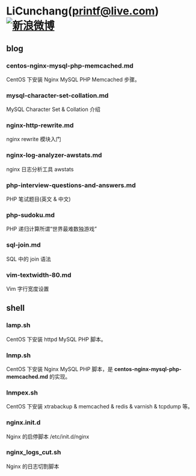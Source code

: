LiCunchang(printf@live.com)[![新浪微博](http://img.t.sinajs.cn/t4/style/images/staticlogo/download/Buttons/48x48/Weibo_Buttons_48x48_gold_back.png)](http://weibo.com/licunchang) 
==========

## blog

### centos-nginx-mysql-php-memcached.md

CentOS 下安装 Nginx MySQL PHP Memcached 步骤。

### mysql-character-set-collation.md

MySQL Character Set & Collation 介绍

### nginx-http-rewrite.md

nginx rewrite 模块入门

### nginx-log-analyzer-awstats.md

nginx 日志分析工具 awstats

### php-interview-questions-and-answers.md

PHP 笔试题目(英文 & 中文)

### php-sudoku.md

PHP 递归计算所谓“世界最难数独游戏”

### sql-join.md

SQL 中的 join 语法

### vim-textwidth-80.md

Vim 字行宽度设置

## shell

### lamp.sh

CentOS 下安装 httpd MySQL PHP 脚本。

### lnmp.sh

CentOS 下安装 Nginx MySQL PHP 脚本，是 **centos-nginx-mysql-php-memcached.md** 的实现。

### lnmpex.sh

CentOS 下安装 xtrabackup & memcached & redis & varnish & tcpdump 等。

### nginx.init.d

Nginx 的启停脚本 /etc/init.d/nginx 

### nginx\_logs\_cut.sh

Nginx 的日志切割脚本 











